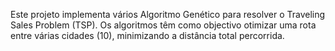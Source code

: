 Este projeto implementa vários Algoritmo Genético para resolver o Traveling Sales Problem (TSP). Os algoritmos têm como objectivo otimizar uma rota entre várias cidades (10), minimizando a distância total percorrida.
